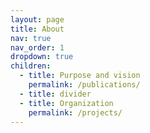 ```yaml
---
layout: page
title: About
nav: true
nav_order: 1
dropdown: true
children:
  - title: Purpose and vision
    permalink: /publications/
  - title: divider
  - title: Organization 
    permalink: /projects/
---
```

